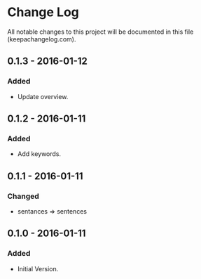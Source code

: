 # Change Log
All notable changes to this project will be documented in this file (keepachangelog.com).

## 0.1.3 - 2016-01-12
### Added
- Update overview.

## 0.1.2 - 2016-01-11
### Added
- Add keywords.

## 0.1.1 - 2016-01-11
### Changed
- sentances => sentences

## 0.1.0 - 2016-01-11
### Added
- Initial Version.
